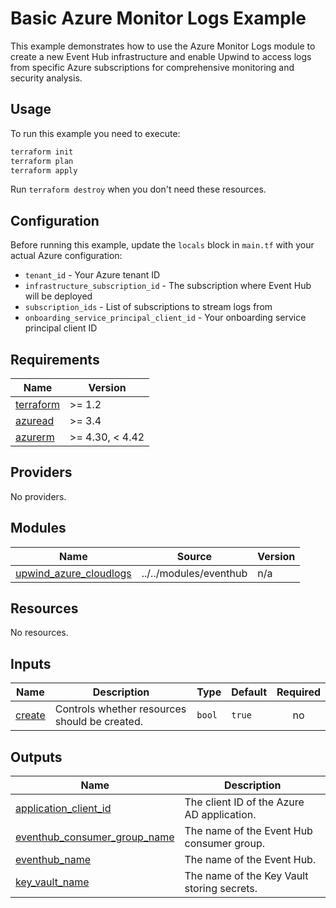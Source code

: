 # Basic Azure Monitor Logs Example

This example demonstrates how to use the Azure Monitor Logs module to create a new Event Hub infrastructure and enable Upwind to access logs from specific Azure subscriptions for comprehensive monitoring and security analysis.

## Usage

To run this example you need to execute:

```bash
terraform init
terraform plan
terraform apply
```

Run `terraform destroy` when you don't need these resources.

## Configuration

Before running this example, update the `locals` block in `main.tf` with your actual Azure configuration:

- `tenant_id` - Your Azure tenant ID
- `infrastructure_subscription_id` - The subscription where Event Hub will be deployed
- `subscription_ids` - List of subscriptions to stream logs from
- `onboarding_service_principal_client_id` - Your onboarding service principal client ID

<!-- BEGIN_TF_DOCS -->
## Requirements

| Name | Version |
|------|---------|
| <a name="requirement_terraform"></a> [terraform](#requirement\_terraform) | >= 1.2 |
| <a name="requirement_azuread"></a> [azuread](#requirement\_azuread) | >= 3.4 |
| <a name="requirement_azurerm"></a> [azurerm](#requirement\_azurerm) | >= 4.30, < 4.42 |

## Providers

No providers.

## Modules

| Name | Source | Version |
|------|--------|---------|
| <a name="module_upwind_azure_cloudlogs"></a> [upwind\_azure\_cloudlogs](#module\_upwind\_azure\_cloudlogs) | ../../modules/eventhub | n/a |

## Resources

No resources.

## Inputs

| Name | Description | Type | Default | Required |
|------|-------------|------|---------|:--------:|
| <a name="input_create"></a> [create](#input\_create) | Controls whether resources should be created. | `bool` | `true` | no |

## Outputs

| Name | Description |
|------|-------------|
| <a name="output_application_client_id"></a> [application\_client\_id](#output\_application\_client\_id) | The client ID of the Azure AD application. |
| <a name="output_eventhub_consumer_group_name"></a> [eventhub\_consumer\_group\_name](#output\_eventhub\_consumer\_group\_name) | The name of the Event Hub consumer group. |
| <a name="output_eventhub_name"></a> [eventhub\_name](#output\_eventhub\_name) | The name of the Event Hub. |
| <a name="output_key_vault_name"></a> [key\_vault\_name](#output\_key\_vault\_name) | The name of the Key Vault storing secrets. |
<!-- END_TF_DOCS -->
